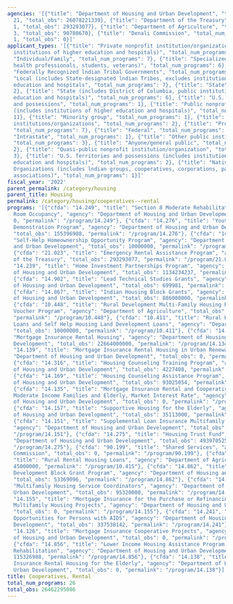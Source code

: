 ```yaml
---
agencies: '[{"title": "Department of Housing and Urban Development", "total_num_programs":
  21, "total_obs": 26078221339}, {"title": "Department of the Treasury", "total_num_programs":
  1, "total_obs": 293293077}, {"title": "Department of Agriculture", "total_num_programs":
  3, "total_obs": 90780670}, {"title": "Denali Commission", "total_num_programs":
  1, "total_obs": 0}]'
applicant_types: '[{"title": "Private nonprofit institution/organization (includes
  institutions of higher education and hospitals)", "total_num_programs": 14}, {"title":
  "Individual/Family", "total_num_programs": 7}, {"title": "Specialized group (e.g.
  health professionals, students, veterans)", "total_num_programs": 6}, {"title":
  "Federally Recognized lndian Tribal Governments", "total_num_programs": 5}, {"title":
  "Local (includes State-designated lndian Tribes, excludes institutions of higher
  education and hospitals", "total_num_programs": 7}, {"title": "State", "total_num_programs":
  2}, {"title": "State (includes District of Columbia, public institutions of higher
  education and hospitals)", "total_num_programs": 6}, {"title": "U.S. Territories
  and possessions", "total_num_programs": 1}, {"title": "Public nonprofit institution/organization
  (includes institutions of higher education and hospitals)", "total_num_programs":
  11}, {"title": "Minority group", "total_num_programs": 1}, {"title": "Other private
  institutions/organizations", "total_num_programs": 2}, {"title": "Profit organization",
  "total_num_programs": 7}, {"title": "Federal", "total_num_programs": 1}, {"title":
  "Intrastate", "total_num_programs": 1}, {"title": "Other public institution/organization",
  "total_num_programs": 3}, {"title": "Anyone/general public", "total_num_programs":
  2}, {"title": "Quasi-public nonprofit institution/organization", "total_num_programs":
  3}, {"title": "U.S. Territories and possessions (includes institutions of higher
  education and hospitals)", "total_num_programs": 2}, {"title": "Native American
  Organizations (includes lndian groups, cooperatives, corporations, partnerships,
  associations)", "total_num_programs": 1}]'
fiscal_year: '2022'
parent_permalink: /category/housing
parent_title: Housing
permalink: /category/housing/cooperatives--rental
programs: '[{"cfda": "14.249", "title": "Section 8 Moderate Rehabilitation Single
  Room Occupancy", "agency": "Department of Housing and Urban Development", "total_obs":
  0, "permalink": "/program/14.249"}, {"cfda": "14.276", "title": "Youth Homelessness
  Demonstration Program", "agency": "Department of Housing and Urban Development",
  "total_obs": 155396908, "permalink": "/program/14.276"}, {"cfda": "14.247", "title":
  "Self-Help Homeownership Opportunity Program", "agency": "Department of Housing
  and Urban Development", "total_obs": 10000000, "permalink": "/program/14.247"},
  {"cfda": "21.023", "title": "Emergency Rental Assistance Program", "agency": "Department
  of the Treasury", "total_obs": 293293077, "permalink": "/program/21.023"}, {"cfda":
  "14.239", "title": "Home Investment Partnerships Program", "agency": "Department
  of Housing and Urban Development", "total_obs": 1134234237, "permalink": "/program/14.239"},
  {"cfda": "14.902", "title": "Lead Technical Studies Grants", "agency": "Department
  of Housing and Urban Development", "total_obs": 699981, "permalink": "/program/14.902"},
  {"cfda": "14.867", "title": "Indian Housing Block Grants", "agency": "Department
  of Housing and Urban Development", "total_obs": 886000000, "permalink": "/program/14.867"},
  {"cfda": "10.448", "title": "Rural Development Multi-Family Housing Rural Housing
  Voucher Program", "agency": "Department of Agriculture", "total_obs": 35780670,
  "permalink": "/program/10.448"}, {"cfda": "10.411", "title": "Rural Housing Site
  Loans and Self Help Housing Land Development Loans", "agency": "Department of Agriculture",
  "total_obs": 10000000, "permalink": "/program/10.411"}, {"cfda": "14.134", "title":
  "Mortgage Insurance Rental Housing", "agency": "Department of Housing and Urban
  Development", "total_obs": 22664000000, "permalink": "/program/14.134"}, {"cfda":
  "14.139", "title": "Mortgage Insurance Rental Housing in Urban Renewal Areas", "agency":
  "Department of Housing and Urban Development", "total_obs": 0, "permalink": "/program/14.139"},
  {"cfda": "14.316", "title": "Housing Counseling Training Program", "agency": "Department
  of Housing and Urban Development", "total_obs": 4227408, "permalink": "/program/14.316"},
  {"cfda": "14.169", "title": "Housing Counseling Assistance Program", "agency": "Department
  of Housing and Urban Development", "total_obs": 93025054, "permalink": "/program/14.169"},
  {"cfda": "14.135", "title": "Mortgage Insurance Rental and Cooperative Housing for
  Moderate Income Families and Elderly, Market Interest Rate", "agency": "Department
  of Housing and Urban Development", "total_obs": 0, "permalink": "/program/14.135"},
  {"cfda": "14.157", "title": "Supportive Housing for the Elderly", "agency": "Department
  of Housing and Urban Development", "total_obs": 35113000, "permalink": "/program/14.157"},
  {"cfda": "14.151", "title": "Supplemental Loan Insurance Multifamily Rental Housing",
  "agency": "Department of Housing and Urban Development", "total_obs": 0, "permalink":
  "/program/14.151"}, {"cfda": "14.275", "title": "Housing Trust Fund", "agency":
  "Department of Housing and Urban Development", "total_obs": 493970525, "permalink":
  "/program/14.275"}, {"cfda": "90.199", "title": "Shared Services", "agency": "Denali
  Commission", "total_obs": 0, "permalink": "/program/90.199"}, {"cfda": "10.415",
  "title": "Rural Rental Housing Loans", "agency": "Department of Agriculture", "total_obs":
  45000000, "permalink": "/program/10.415"}, {"cfda": "14.862", "title": "Indian Community
  Development Block Grant Program", "agency": "Department of Housing and Urban Development",
  "total_obs": 53369096, "permalink": "/program/14.862"}, {"cfda": "14.191", "title":
  "Multifamily Housing Service Coordinators", "agency": "Department of Housing and
  Urban Development", "total_obs": 95320000, "permalink": "/program/14.191"}, {"cfda":
  "14.155", "title": "Mortgage Insurance for the Purchase or Refinancing of Existing
  Multifamily Housing Projects", "agency": "Department of Housing and Urban Development",
  "total_obs": 0, "permalink": "/program/14.155"}, {"cfda": "14.241", "title": "Housing
  Opportunities for Persons with AIDS", "agency": "Department of Housing and Urban
  Development", "total_obs": 337538142, "permalink": "/program/14.241"}, {"cfda":
  "14.126", "title": "Mortgage Insurance Cooperative Projects", "agency": "Department
  of Housing and Urban Development", "total_obs": 0, "permalink": "/program/14.126"},
  {"cfda": "14.856", "title": "Lower Income Housing Assistance Program Section 8 Moderate
  Rehabilitation", "agency": "Department of Housing and Urban Development", "total_obs":
  115326988, "permalink": "/program/14.856"}, {"cfda": "14.138", "title": "Mortgage
  Insurance Rental Housing for the Elderly", "agency": "Department of Housing and
  Urban Development", "total_obs": 0, "permalink": "/program/14.138"}]'
title: Cooperatives, Rental
total_num_programs: 26
total_obs: 26462295086
---
```

